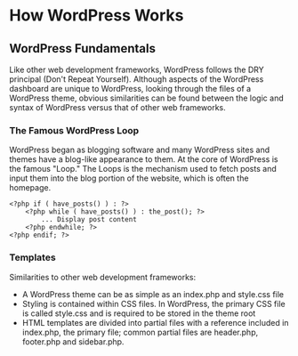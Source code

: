 # How WordPress Works

## WordPress Fundamentals

Like other web development frameworks, WordPress follows the DRY principal (Don't Repeat Yourself). Although aspects of the WordPress dashboard are unique to WordPress, looking through the files of a WordPress theme, obvious similarities can be found between the logic and syntax of WordPress versus that of other web frameworks. 

### The Famous WordPress Loop

WordPress began as blogging software and many WordPress sites and themes have a blog-like appearance to them. At the core of WordPress is the famous "Loop." The Loops is the mechanism used to fetch posts and input them into the blog portion of the website, which is often the homepage. 

    <?php if ( have_posts() ) : ?>
        <?php while ( have_posts() ) : the_post(); ?>
            ... Display post content
        <?php endwhile; ?>
    <?php endif; ?>

### Templates

Similarities to other web development frameworks: 
* A WordPress theme can be as simple as an index.php and style.css file
* Styling is contained within CSS files. In WordPress, the primary CSS file is called style.css and is required to be stored in the theme root
* HTML templates are divided into partial files with a reference included in index.php, the primary file; common partial files are header.php, footer.php and sidebar.php. 
